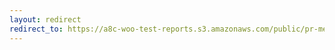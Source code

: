 ```yaml
---
layout: redirect
redirect_to: https://a8c-woo-test-reports.s3.amazonaws.com/public/pr-merge/35642/api/index.html
---
```

